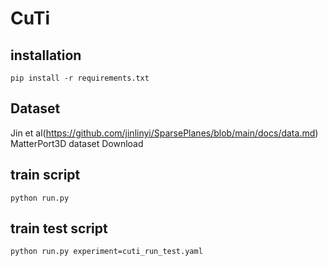 # CuTi

## installation
```shell
pip install -r requirements.txt
```

## Dataset
Jin et al(https://github.com/jinlinyi/SparsePlanes/blob/main/docs/data.md) MatterPort3D dataset Download

## train script
```shell
python run.py 
```

## train test script
```shell
python run.py experiment=cuti_run_test.yaml
```

